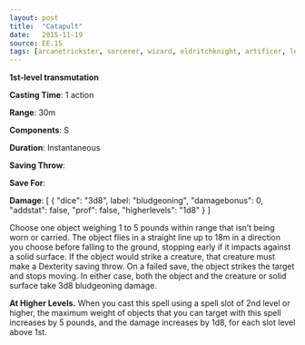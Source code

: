 ```yaml
---
layout: post
title:  "Catapult"
date:   2015-11-19
source: EE.15
tags: [arcanetrickster, sorcerer, wizard, eldritchknight, artificer, level1, transmutation]
---
```


**1st-level transmutation**

**Casting Time**: 1 action

**Range**: 30m

**Components**: S

**Duration**: Instantaneous

**Saving Throw**:

**Save For**:

**Damage**: [ { "dice": "3d8", label: "bludgeoning", "damagebonus": 0, "addstat": false, "prof": false, "higherlevels": "1d8" } ]

Choose one object weighing 1 to 5 pounds within range that isn’t being worn or carried. The object flies in a straight line up to 18m in a direction you choose before falling to the ground, stopping early if it impacts against a solid surface. If the object would strike a creature, that creature must make a Dexterity saving throw. On a failed save, the object strikes the target and stops moving. In either case, both the object and the creature or solid surface take 3d8 bludgeoning damage.

**At Higher Levels.** When you cast this spell using a spell slot of 2nd level or higher, the maximum weight of objects that you can target with this spell increases by 5 pounds, and the damage increases by 1d8, for each slot level above 1st.
